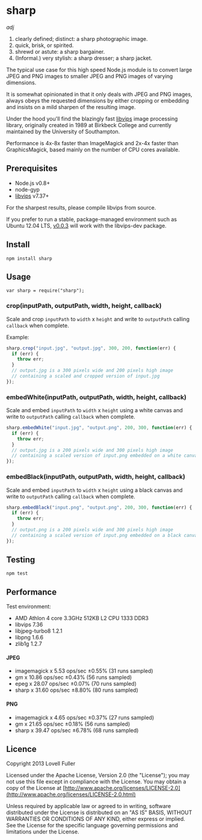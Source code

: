 ﻿# sharp

_adj_

1. clearly defined; distinct: a sharp photographic image. 
2. quick, brisk, or spirited. 
3. shrewd or astute: a sharp bargainer. 
4. (Informal.) very stylish: a sharp dresser; a sharp jacket. 

The typical use case for this high speed Node.js module is to convert large JPEG and PNG images to smaller JPEG and PNG images of varying dimensions.

It is somewhat opinionated in that it only deals with JPEG and PNG images, always obeys the requested dimensions by either cropping or embedding and insists on a mild sharpen of the resulting image.

Under the hood you'll find the blazingly fast [libvips](https://github.com/jcupitt/libvips) image processing library, originally created in 1989 at Birkbeck College and currently maintained by the University of Southampton.

Performance is 4x-8x faster than ImageMagick and 2x-4x faster than GraphicsMagick, based mainly on the number of CPU cores available.

## Prerequisites

* Node.js v0.8+
* node-gyp
* [libvips](https://github.com/jcupitt/libvips) v7.37+

For the sharpest results, please compile libvips from source.

If you prefer to run a stable, package-managed environment such as Ubuntu 12.04 LTS, [v0.0.3](https://github.com/lovell/sharp/tree/v0.0.3) will work with the libvips-dev package.

## Install

	npm install sharp

## Usage

	var sharp = require("sharp");

### crop(inputPath, outputPath, width, height, callback)

Scale and crop `inputPath` to `width` x `height` and write to `outputPath` calling `callback` when complete.

Example:

```javascript
sharp.crop("input.jpg", "output.jpg", 300, 200, function(err) {
  if (err) {
    throw err;
  }
  // output.jpg is a 300 pixels wide and 200 pixels high image
  // containing a scaled and cropped version of input.jpg
});
```

### embedWhite(inputPath, outputPath, width, height, callback)

Scale and embed `inputPath` to `width` x `height` using a white canvas and write to `outputPath` calling `callback` when complete.

```javascript
sharp.embedWhite("input.jpg", "output.png", 200, 300, function(err) {
  if (err) {
    throw err;
  }
  // output.jpg is a 200 pixels wide and 300 pixels high image
  // containing a scaled version of input.png embedded on a white canvas
});
```

### embedBlack(inputPath, outputPath, width, height, callback)

Scale and embed `inputPath` to `width` x `height` using a black canvas and write to `outputPath` calling `callback` when complete.

```javascript
sharp.embedBlack("input.png", "output.png", 200, 300, function(err) {
  if (err) {
    throw err;
  }
  // output.png is a 200 pixels wide and 300 pixels high image
  // containing a scaled version of input.png embedded on a black canvas
});
```

## Testing

	npm test

## Performance

Test environment:

* AMD Athlon 4 core 3.3GHz 512KB L2 CPU 1333 DDR3
* libvips 7.36
* libjpeg-turbo8 1.2.1
* libpng 1.6.6
* zlib1g 1.2.7

#### JPEG

* imagemagick x 5.53 ops/sec ±0.55% (31 runs sampled)
* gm x 10.86 ops/sec ±0.43% (56 runs sampled)
* epeg x 28.07 ops/sec ±0.07% (70 runs sampled)
* sharp x 31.60 ops/sec ±8.80% (80 runs sampled)

#### PNG

* imagemagick x 4.65 ops/sec ±0.37% (27 runs sampled)
* gm x 21.65 ops/sec ±0.18% (56 runs sampled)
* sharp x 39.47 ops/sec ±6.78% (68 runs sampled)

## Licence

Copyright 2013 Lovell Fuller

Licensed under the Apache License, Version 2.0 (the "License");
you may not use this file except in compliance with the License.
You may obtain a copy of the License at [http://www.apache.org/licenses/LICENSE-2.0](http://www.apache.org/licenses/LICENSE-2.0.html)

Unless required by applicable law or agreed to in writing, software
distributed under the License is distributed on an "AS IS" BASIS,
WITHOUT WARRANTIES OR CONDITIONS OF ANY KIND, either express or implied.
See the License for the specific language governing permissions and
limitations under the License.
